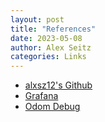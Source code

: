 ```yaml
---
layout: post
title: "References"
date: 2023-05-08
author: Alex Seitz
categories: Links
---
```


- [alxsz12's Github](https://github.com/alxsz12)
- [Grafana](https://github.com/UZ9/pros-grafana-lib)
- [Odom Debug]()


